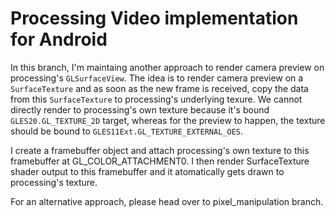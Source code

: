 # Processing Video implementation for Android
In this branch, I'm maintaing another approach to render camera preview on processing's `GLSurfaceView`.
The idea is to render camera preview on a `SurfaceTexture` and as soon as the new frame is received, copy the data from this `SurfaceTexture` to processing's underlying texure. 
We cannot directly render to processing's own texture because it's bound `GLES20.GL_TEXTURE_2D` target, whereas for the preview to happen, the texture should be bound to `GLES11Ext.GL_TEXTURE_EXTERNAL_OES`.

I create a framebuffer object and attach processing's own texture to this framebuffer at GL_COLOR_ATTACHMENT0. I then render SurfaceTexture shader output to this framebuffer and it atomatically gets drawn to processing's texture.

For an alternative approach, please head over to pixel_manipulation branch.
